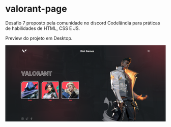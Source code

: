 # valorant-page

Desafio 7 proposto pela comunidade no discord Codelândia para práticas de habilidades de HTML, CSS E JS.

Preview do projeto em Desktop.

![Imagens do projeto](./assets/image/preview-img.png)
